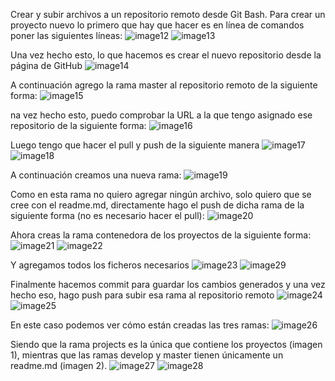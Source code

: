 Crear y subir archivos a un repositorio remoto desde Git Bash. 
Para crear un proyecto nuevo lo primero que hay que hacer es en línea de comandos poner las siguientes líneas:
![image12](https://github.com/kwiznia/ExampleRepo/blob/projects/images/image12.jpg)
![image13](https://github.com/kwiznia/ExampleRepo/blob/projects/images/image13.jpg)

Una vez hecho esto, lo que hacemos es crear el nuevo repositorio desde la página de GitHub
![image14](https://github.com/kwiznia/ExampleRepo/blob/projects/images/image14.jpg)

A continuación agrego la rama master al repositorio remoto de la siguiente forma:
![image15](https://github.com/kwiznia/ExampleRepo/blob/projects/images/image15.jpg)

na vez hecho esto, puedo comprobar la URL a la que tengo asignado ese repositorio de la siguiente forma:
![image16](https://github.com/kwiznia/ExampleRepo/blob/projects/images/image16.jpg)

Luego tengo que hacer el pull y push de la siguiente manera
![image17](https://github.com/kwiznia/ExampleRepo/blob/projects/images/image17.jpg)
![image18](https://github.com/kwiznia/ExampleRepo/blob/projects/images/image18.jpg)

A continuación creamos una nueva rama:
![image19](https://github.com/kwiznia/ExampleRepo/blob/projects/images/image19.jpg)

Como en esta rama no quiero agregar ningún archivo, solo quiero que se cree con el readme.md, directamente hago el push de dicha rama de la siguiente forma (no es necesario hacer el pull): 
![image20](https://github.com/kwiznia/ExampleRepo/blob/projects/images/image20.jpg)

Ahora creas la rama contenedora de los proyectos de la siguiente forma:
![image21](https://github.com/kwiznia/ExampleRepo/blob/projects/images/image21.jpg)
![image22](https://github.com/kwiznia/ExampleRepo/blob/projects/images/image22.jpg)

Y agregamos todos los ficheros necesarios
![image23](https://github.com/kwiznia/ExampleRepo/blob/projects/images/image23.jpg)
![image29](https://github.com/kwiznia/ExampleRepo/blob/projects/images/image29.jpg)

Finalmente hacemos commit para guardar los cambios generados y una vez hecho eso, hago push para subir esa rama al repositorio remoto
![image24](https://github.com/kwiznia/ExampleRepo/blob/projects/images/image24.jpg)
![image25](https://github.com/kwiznia/ExampleRepo/blob/projects/images/image25.jpg)

En este caso podemos ver cómo están creadas las tres ramas:
![image26](https://github.com/kwiznia/ExampleRepo/blob/projects/images/image26.jpg)

Siendo que la rama projects es la única que contiene los proyectos (imagen 1), mientras que las ramas develop y master tienen únicamente un readme.md (imagen 2).
![image27](https://github.com/kwiznia/ExampleRepo/blob/projects/images/image27.jpg)
![image28](https://github.com/kwiznia/ExampleRepo/blob/projects/images/image28.jpg)

